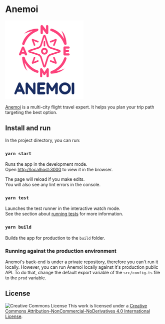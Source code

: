 # Anemoi
![Anemoi Logo](./public/anemoi_logo.png)

[Anemoi](https://anemoi.app/) is a multi-city flight travel expert. It helps you plan your trip path targeting the best option.

## Install and run

In the project directory, you can run:

### `yarn start`

Runs the app in the development mode.<br>
Open [http://localhost:3000](http://localhost:3000) to view it in the browser.

The page will reload if you make edits.<br>
You will also see any lint errors in the console.

### `yarn test`

Launches the test runner in the interactive watch mode.<br>
See the section about [running tests](https://facebook.github.io/create-react-app/docs/running-tests) for more information.

### `yarn build`

Builds the app for production to the `build` folder.<br>

### Running against the production environment
Anemoi's back-end is under a private repository, therefore you can't run it locally.
However, you can run Anemoi locally against it's production public API. To do that, change the default export variable of the `src/config.ts` file to the `prod` variable.

## License
![Creative Commons License](https://i.creativecommons.org/l/by-nc-nd/4.0/88x31.png)
This work is licensed under a [Creative Commons Attribution-NonCommercial-NoDerivatives 4.0 International License](http://creativecommons.org/licenses/by-nc-nd/4.0/ "License").